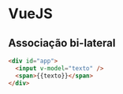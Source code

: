 # VueJS

## Associação bi-lateral

```html
<div id="app">
  <input v-model="texto" />
  <span>{{texto}}</span>
</div>
```
